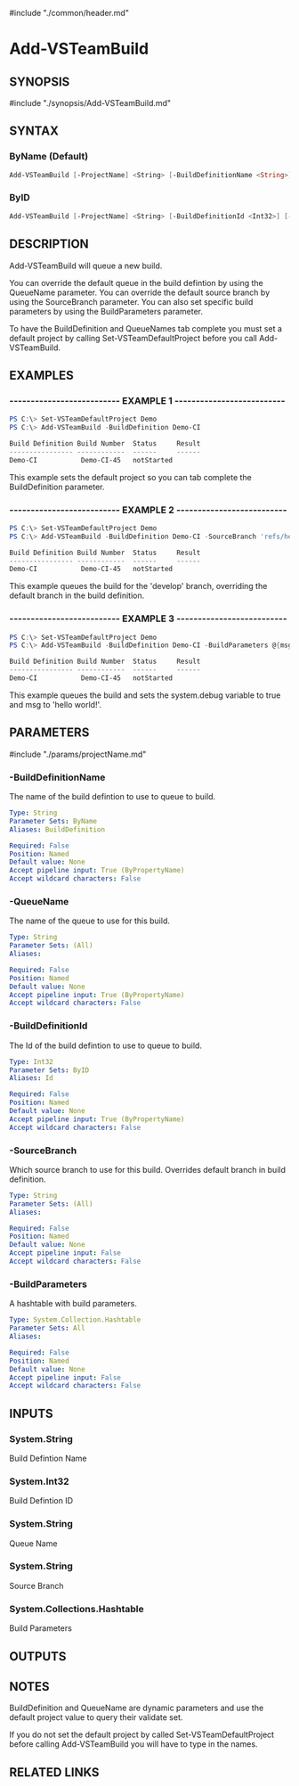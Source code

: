 #include "./common/header.md"

# Add-VSTeamBuild

## SYNOPSIS

#include "./synopsis/Add-VSTeamBuild.md"

## SYNTAX

### ByName (Default)

```powershell
Add-VSTeamBuild [-ProjectName] <String> [-BuildDefinitionName <String>] [-QueueName <String>] [-SourceBranch <String>] [-BuildParameters <System.Collections.Hashtable>]
```

### ByID

```powershell
Add-VSTeamBuild [-ProjectName] <String> [-BuildDefinitionId <Int32>] [-QueueName <String>] [-SourceBranch <String>] [-BuildParameters <System.Collections.Hashtable>]
```

## DESCRIPTION

Add-VSTeamBuild will queue a new build.

You can override the default queue in the build defintion by using the QueueName
parameter. You can override the default source branch by using the SourceBranch
parameter. You can also set specific build parameters by using the BuildParameters
parameter.

To have the BuildDefinition and QueueNames tab complete you must set a default
project by calling Set-VSTeamDefaultProject before you call Add-VSTeamBuild.

## EXAMPLES

### -------------------------- EXAMPLE 1 --------------------------

```powershell
PS C:\> Set-VSTeamDefaultProject Demo
PS C:\> Add-VSTeamBuild -BuildDefinition Demo-CI

Build Definition Build Number  Status     Result
---------------- ------------  ------     ------
Demo-CI           Demo-CI-45   notStarted
```

This example sets the default project so you can tab complete the BuildDefinition parameter.

### -------------------------- EXAMPLE 2 --------------------------

```powershell
PS C:\> Set-VSTeamDefaultProject Demo
PS C:\> Add-VSTeamBuild -BuildDefinition Demo-CI -SourceBranch 'refs/heads/develop'

Build Definition Build Number  Status     Result
---------------- ------------  ------     ------
Demo-CI           Demo-CI-45   notStarted
```

This example queues the build for the 'develop' branch, overriding the default branch in the build definition.

### -------------------------- EXAMPLE 3 --------------------------

```powershell
PS C:\> Set-VSTeamDefaultProject Demo
PS C:\> Add-VSTeamBuild -BuildDefinition Demo-CI -BuildParameters @{msg="hello world!"; 'system.debug'='true'}

Build Definition Build Number  Status     Result
---------------- ------------  ------     ------
Demo-CI           Demo-CI-45   notStarted
```

This example queues the build and sets the system.debug variable to true and msg to 'hello world!'.

## PARAMETERS

#include "./params/projectName.md"

### -BuildDefinitionName

The name of the build defintion to use to queue to build.

```yaml
Type: String
Parameter Sets: ByName
Aliases: BuildDefinition

Required: False
Position: Named
Default value: None
Accept pipeline input: True (ByPropertyName)
Accept wildcard characters: False
```

### -QueueName

The name of the queue to use for this build.

```yaml
Type: String
Parameter Sets: (All)
Aliases: 

Required: False
Position: Named
Default value: None
Accept pipeline input: True (ByPropertyName)
Accept wildcard characters: False
```

### -BuildDefinitionId

The Id of the build defintion to use to queue to build.

```yaml
Type: Int32
Parameter Sets: ByID
Aliases: Id

Required: False
Position: Named
Default value: None
Accept pipeline input: True (ByPropertyName)
Accept wildcard characters: False
```

### -SourceBranch

Which source branch to use for this build. Overrides default branch in build definition.

```yaml
Type: String
Parameter Sets: (All)
Aliases: 

Required: False
Position: Named
Default value: None
Accept pipeline input: False
Accept wildcard characters: False
```

### -BuildParameters

A hashtable with build parameters.

```yaml
Type: System.Collection.Hashtable
Parameter Sets: All
Aliases:

Required: False
Position: Named
Default value: None
Accept pipeline input: False
Accept wildcard characters: False
```

## INPUTS

### System.String

Build Defintion Name

### System.Int32

Build Defintion ID

### System.String

Queue Name

### System.String

Source Branch

### System.Collections.Hashtable

Build Parameters

## OUTPUTS

## NOTES

BuildDefinition and QueueName are dynamic parameters and use the default
project value to query their validate set.

If you do not set the default project by called Set-VSTeamDefaultProject before
calling Add-VSTeamBuild you will have to type in the names.

## RELATED LINKS